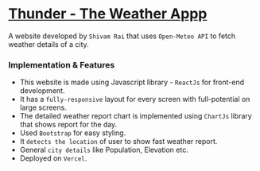 # [Thunder - The Weather Appp](https://thunder-khaki.vercel.app/)

A website developed by `Shivam Rai` that uses `Open-Meteo API` to fetch weather details of a city.
### Implementation & Features
- This website is made using Javascript library - `ReactJs` for front-end development.
- It has a `fully-responsive` layout for every screen with full-potential on large screens.
- The detailed weather report chart is implemented using `ChartJs` library that shows report for the day.
- Used `Bootstrap` for easy styling.
- It `detects the location` of user to show fast weather report.
- General `city details` like Population, Elevation etc.
- Deployed on `Vercel`.